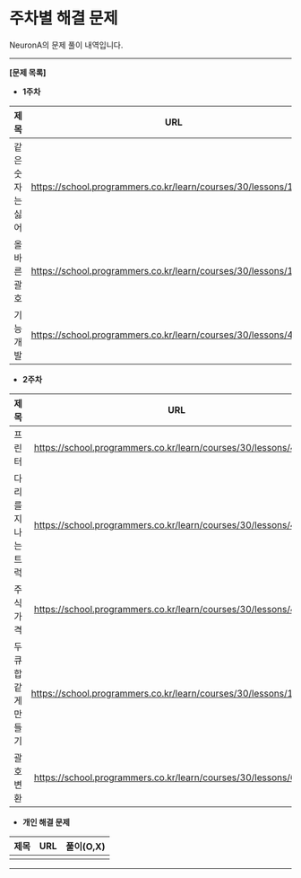 # 주차별 해결 문제 

NeuronA의 문제 풀이 내역입니다.

------

**[문제 목록]**

* **1주차**

|   제목    |               URL                | 풀이(O,X) |
| :-------: | :------------------------------: | :-------: |
| 같은 숫자는 싫어 | https://school.programmers.co.kr/learn/courses/30/lessons/12906 | O |
| 올바른 괄호 | https://school.programmers.co.kr/learn/courses/30/lessons/12909 | O |
| 기능개발 | https://school.programmers.co.kr/learn/courses/30/lessons/42586 | O |

* **2주차**

|   제목    |               URL                | 풀이(O,X) |
| :-------: | :------------------------------: | :-------: |
| 프린터 | https://school.programmers.co.kr/learn/courses/30/lessons/42587 | O |
| 다리를 지나는 트럭 | https://school.programmers.co.kr/learn/courses/30/lessons/42583 |   |
| 주식가격 | https://school.programmers.co.kr/learn/courses/30/lessons/42584 |   |
| 두 큐 합 같게 만들기 | https://school.programmers.co.kr/learn/courses/30/lessons/118667 |   |
| 괄호 변환 | https://school.programmers.co.kr/learn/courses/30/lessons/60058 |   |

* **개인 해결 문제**

|   제목    |               URL                | 풀이(O,X) |
| :-------: | :------------------------------: | :-------: |
|           |                                  |           |

------